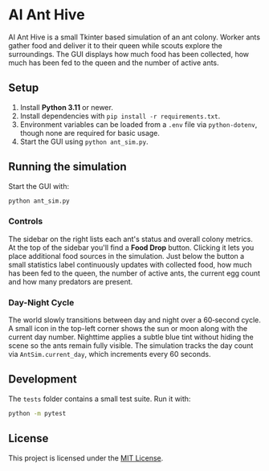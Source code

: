 # AI Ant Hive

AI Ant Hive is a small Tkinter based simulation of an ant colony. Worker ants gather
food and deliver it to their queen while scouts explore the surroundings. The GUI
displays how much food has been collected, how much has been fed to the queen and
the number of active ants.

<!-- Optionally include a screenshot or GIF demonstrating the ants moving and feeding the queen. -->

## Setup

1. Install **Python 3.11** or newer.
2. Install dependencies with `pip install -r requirements.txt`.
3. Environment variables can be loaded from a `.env` file via `python-dotenv`, though none are required for basic usage.
4. Start the GUI using `python ant_sim.py`.

## Running the simulation

Start the GUI with:

```bash
python ant_sim.py
```

### Controls

The sidebar on the right lists each ant's status and overall colony metrics.
At the top of the sidebar you'll find a **Food Drop** button. Clicking it lets
you place additional food sources in the simulation. Just below the button a
small statistics label continuously updates with collected food, how much has
been fed to the queen, the number of active ants, the current egg count and
how many predators are present.

### Day-Night Cycle

The world slowly transitions between day and night over a 60‑second cycle.
A small icon in the top-left corner shows the sun or moon along with the
current day number. Nighttime applies a subtle blue tint without hiding the
scene so the ants remain fully visible. The simulation tracks the day count
via `AntSim.current_day`, which increments every 60 seconds.

## Development

The `tests` folder contains a small test suite. Run it with:

```bash
python -m pytest
```


## License

This project is licensed under the [MIT License](LICENSE).

